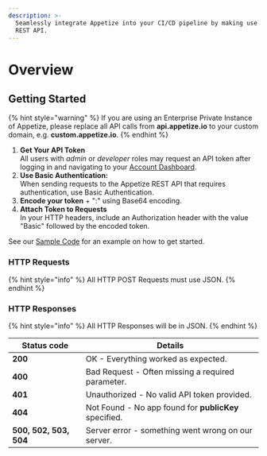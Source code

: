 ```yaml
---
description: >-
  Seamlessly integrate Appetize into your CI/CD pipeline by making use of our
  REST API.
---
```


# Overview

## Getting Started

{% hint style="warning" %}
If you are using an Enterprise Private Instance of Appetize, please replace all API calls from **api.appetize.io** to your custom domain, e.g. **custom.appetize.io**.
{% endhint %}

1. **Get Your API Token**\
   All users with _admin_ or _developer_ roles may request an API token after logging in and navigating to your [Account Dashboard](https://appetize.io/account).
2. **Use Basic Authentication:**\
   When sending requests to the Appetize REST API that requires authentication, use Basic Authentication.
3. **Encode your token** + ":" using Base64 encoding.&#x20;
4. **Attach Token to Requests**\
   In your HTTP headers, include an Authorization header with the value "Basic" followed by the encoded token.

See our [Sample Code](sample-code.md) for an example on how to get started.

### HTTP Requests

{% hint style="info" %}
All HTTP POST Requests must use JSON.
{% endhint %}

### HTTP Responses

{% hint style="info" %}
All HTTP Responses will be in JSON.
{% endhint %}

| Status code            | Details                                               |
| ---------------------- | ----------------------------------------------------- |
| **200**                | OK - Everything worked as expected.                   |
| **400**                | Bad Request - Often missing a required parameter.     |
| **401**                | Unauthorized - No valid API token provided.           |
| **404**                | Not Found - No app found for **publicKey** specified. |
| **500, 502, 503, 504** | Server error - something went wrong on our server.    |
